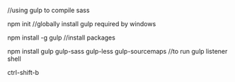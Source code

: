 //using gulp to compile sass

npm init
//globally install gulp required by windows

npm install -g gulp
//install packages

npm install gulp gulp-sass gulp-less gulp-sourcemaps
//to run gulp listener shell

ctrl-shift-b

